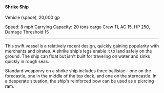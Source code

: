 #### Shrike Ship

Vehicle (space), 20,000 gp

Speed: 8 mph
Carrying Capacity: 20 tons cargo
Crew 11, AC 15, HP 250, Damage Threshold 15

---

This swift vessel is a relatively recent design, quickly gaining popularity with merchants and pirates. A shrike ship's legs enable it to land safely on the ground. The ship can float but isn't built for traveling on water and sinks quickly in rough seas.

Standard weaponry on a shrike ship includes three ballistae—one on the forecastle, one in the middle of the top deck, and one on the sterncastle. In a desperate situation, the ship's reinforced bow can be used as a piercing ram.